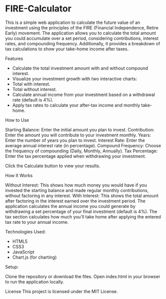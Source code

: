 # FIRE-Calculator


This is a simple web application to calculate the future value of an investment using the principles of the FIRE (Financial Independence, Retire Early) movement. The application allows you to calculate the total amount you could accumulate over a set period, considering contributions, interest rates, and compounding frequency. Additionally, it provides a breakdown of tax calculations to show your take-home income after taxes.

Features
- Calculate the total investment amount with and without compound interest.
- Visualize your investment growth with two interactive charts:
- Total with interest.
- Total without interest.
- Calculate annual income from your investment based on a withdrawal rate (default is 4%).
- Apply tax rates to calculate your after-tax income and monthly take-home.
  
How to Use

Starting Balance: Enter the initial amount you plan to invest.
Contribution: Enter the amount you will contribute to your investment monthly.
Years: Enter the number of years you plan to invest.
Interest Rate: Enter the average annual interest rate (in percentage).
Compound Frequency: Choose the frequency of compounding (Daily, Monthly, Annually).
Tax Percentage: Enter the tax percentage applied when withdrawing your investment.

Click the Calculate button to view your results.

How It Works

Without Interest: This shows how much money you would have if you invested the starting balance and made regular monthly contributions, without factoring in any interest.
With Interest: This shows the total amount after factoring in the interest earned over the investment period.
The application calculates the annual income you could generate by withdrawing a set percentage of your final investment (default is 4%).
The tax section calculates how much you'll take home after applying the entered tax rate to your annual income.

Technologies Used:
- HTML5
- CSS3
- JavaScript
- Chart.js (for charting)
  
Setup:

Clone the repository or download the files.
Open index.html in your browser to run the application locally.

License
This project is licensed under the MIT License.

